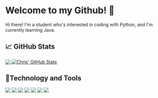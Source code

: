 # Welcome to my Github! 👋

Hi there! I'm a student who's interested in coding with Python, and I'm currently learning Java.

## &#x1f4c8; GitHub Stats

<a href="https://github.com/1drturtle/1drturtle">
  <img align="center" src="https://github-readme-stats.vercel.app/api/top-langs/?username=1drturtle&theme=dracula&langs_count=3" />
</a>
<a href="https://github.com/1drturtle/1drturtle">
  <img align="center" src="https://github-readme-stats.vercel.app/api?username=1drturtle&show_icons=true&line_height=27&count_private=true&theme=dracula" alt="Chris' GitHub Stats" />
</a>

## 🔧Technology and Tools
![](https://img.shields.io/badge/OS-Win_10-informational?style=flat&logo=windows&logoColor=white&color=2bbc8a)
![](https://img.shields.io/badge/Editor-Pycharm/VS_Code-informational?style=flat&logo=pycharm&logoColor=white&color=2bbc8a)
![](https://img.shields.io/badge/Code-Python-informational?style=flat&logo=python&logoColor=white&color=2bbc8a)
![](https://img.shields.io/badge/Code-Java-informational?style=flat&logo=java&logoColor=white&color=2bbc8a)
![](https://img.shields.io/badge/Shell-Bash-informational?style=flat&logo=bash&logoColor=white&color=2bbc8a)
![](https://img.shields.io/badge/Tools-Docker-informational?style=flat&logo=docker&logoColor=white&color=2bbc8a)
![](https://img.shields.io/badge/Tools-MongoDB-informational?style=flat&logo=mongodb&logoColor=white&color=2bbc8a)
